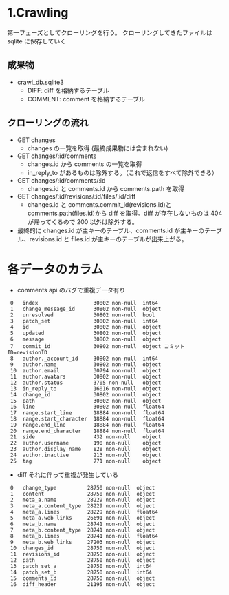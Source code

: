 <!-- @format -->

# 1.Crawling

第一フェーズとしてクローリングを行う。
クローリングしてきたファイルは sqlite に保存していく

## 成果物

- crawl_db.sqlite3
  - DIFF: diff を格納するテーブル
  - COMMENT: comment を格納するテーブル

## クローリングの流れ

- GET changes
  - changes の一覧を取得 (最終成果物には含まれない)
- GET changes/:id/comments
  - changes.id から comments の一覧を取得
  - in_reply_to があるものは除外する。（これで返信をすべて除外できる）
- GET changes/:id/comments/:id
  - changes.id と comments.id から comments.path を取得
- GET changes/:id/revisions/:id/files/:id/diff
  - changes.id と comments.commit_id(revisions.id)と comments.path(files.id)から diff を取得。diff が存在しないものは 404 が帰ってくるので 200 以外は除外する。
- 最終的に changes.id が主キーのテーブル、comments.id が主キーのテーブル、revisions.id と files.id が主キーのテーブルが出来上がる。

# 各データのカラム

- comments api のバグで重複データ有り

```
 0   index                  30802 non-null  int64
 1   change_message_id      30802 non-null  object
 2   unresolved             30802 non-null  bool
 3   patch_set              30802 non-null  int64
 4   id                     30802 non-null  object
 5   updated                30802 non-null  object
 6   message                30802 non-null  object
 7   commit_id              30802 non-null  object コミットID=revisionID
 8   author._account_id     30802 non-null  int64
 9   author.name            30802 non-null  object
 10  author.email           30794 non-null  object
 11  author.avatars         30802 non-null  object
 12  author.status          3705 non-null   object
 13  in_reply_to            16016 non-null  object
 14  change_id              30802 non-null  object
 15  path                   30802 non-null  object
 16  line                   30802 non-null  float64
 17  range.start_line       18884 non-null  float64
 18  range.start_character  18884 non-null  float64
 19  range.end_line         18884 non-null  float64
 20  range.end_character    18884 non-null  float64
 21  side                   432 non-null    object
 22  author.username        190 non-null    object
 23  author.display_name    828 non-null    object
 24  author.inactive        213 non-null    object
 25  tag                    771 non-null    object
```

- diff それに伴って重複が発生している

```
 0   change_type          28750 non-null  object
 1   content              28750 non-null  object
 2   meta_a.name          28229 non-null  object
 3   meta_a.content_type  28229 non-null  object
 4   meta_a.lines         28229 non-null  float64
 5   meta_a.web_links     26691 non-null  object
 6   meta_b.name          28741 non-null  object
 7   meta_b.content_type  28741 non-null  object
 8   meta_b.lines         28741 non-null  float64
 9   meta_b.web_links     27203 non-null  object
 10  changes_id           28750 non-null  object
 11  revisions_id         28750 non-null  object
 12  path                 28750 non-null  object
 13  patch_set_a          28750 non-null  int64
 14  patch_set_b          28750 non-null  int64
 15  comments_id          28750 non-null  object
 16  diff_header          21195 non-null  object
```
